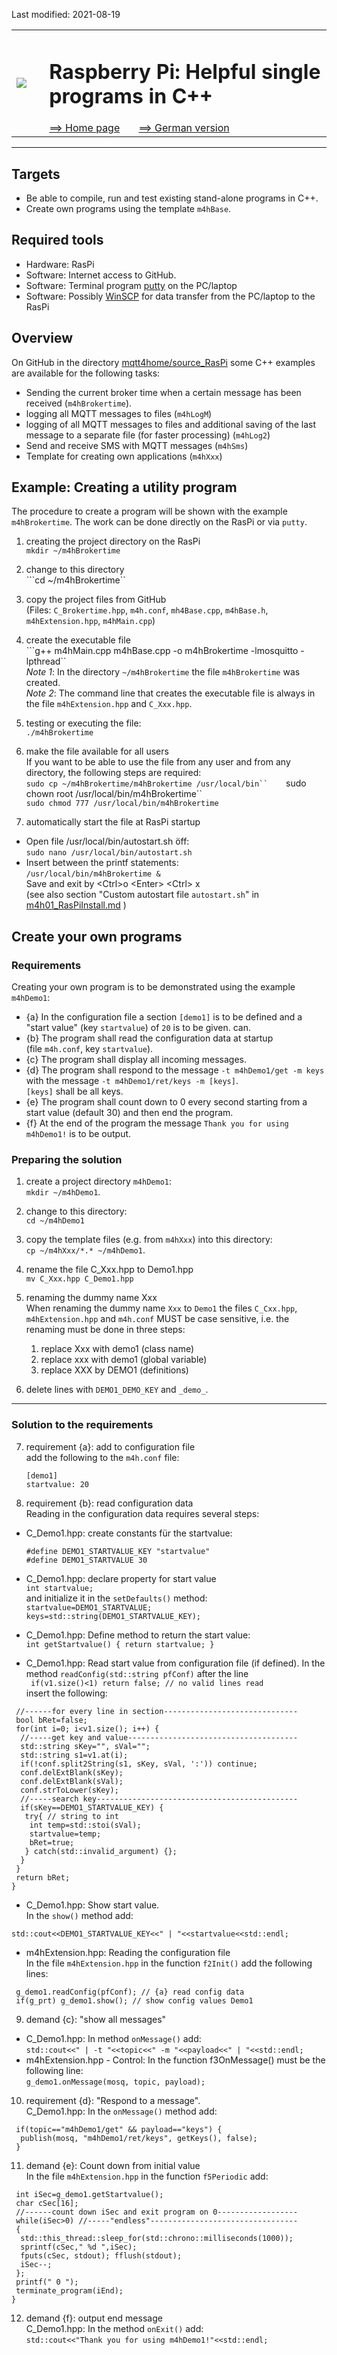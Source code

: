 Last modified: 2021-08-19   
<table><tr><td><img src="logo/mqtt4home_96.png"></td><td>&nbsp;</td><td>
<h1>Raspberry Pi: Helpful single programs in C++</h1>
<a href="readme.md">==> Home page</a> &nbsp; &nbsp; &nbsp; 
<a href="m4h08_RasPiCppDemos.md">==> German version</a> &nbsp; &nbsp; &nbsp; 
</td></tr></table><hr>

## Targets
* Be able to compile, run and test existing stand-alone programs in C++.   
* Create own programs using the template `m4hBase`.   
   

## Required tools
* Hardware: RasPi
* Software: Internet access to GitHub.
* Software: Terminal program [putty](https://www.chiark.greenend.org.uk/~sgtatham/putty/latest.html) on the PC/laptop
* Software: Possibly [WinSCP](https://winscp.net/eng/docs/lang:de) for data transfer from the PC/laptop to the RasPi   

## Overview
On GitHub in the directory [mqtt4home/source_RasPi](https://github.com/khartinger/mqtt4home/tree/main/source_RasPi) some C++ examples are available for the following tasks:   
* Sending the current broker time when a certain message has been received (`m4hBrokertime`).   
* logging all MQTT messages to files (`m4hLogM`)   
* logging of all MQTT messages to files and additional saving of the last message to a separate file (for faster processing) (`m4hLog2`)   
* Send and receive SMS with MQTT messages (`m4hSms`)   
* Template for creating own applications (`m4hXxx`)   
   

## Example: Creating a utility program
The procedure to create a program will be shown with the example `m4hBrokertime`. The work can be done directly on the RasPi or via `putty`.   

1. creating the project directory on the RasPi   
``mkdir ~/m4hBrokertime``   

2. change to this directory   
```cd ~/m4hBrokertime``

3. copy the project files from GitHub   
(Files: `C_Brokertime.hpp`, `m4h.conf`, `mh4Base.cpp`, `m4hBase.h`, `m4hExtension.hpp`, `m4hMain.cpp`)

4. create the executable file   
```g++ m4hMain.cpp m4hBase.cpp -o m4hBrokertime -lmosquitto -lpthread``   
_Note 1_: In the directory `~/m4hBrokertime` the file `m4hBrokertime` was created.   
_Note 2_: The command line that creates the executable file is always in the file `m4hExtension.hpp` and `C_Xxx.hpp`.   
   
5. testing or executing the file:   
``./m4hBrokertime`` 

6. make the file available for all users   
If you want to be able to use the file from any user and from any directory, the following steps are required:   
```sudo cp ~/m4hBrokertime/m4hBrokertime /usr/local/bin``   
```sudo chown root /usr/local/bin/m4hBrokertime``   
```sudo chmod 777 /usr/local/bin/m4hBrokertime```   

7. automatically start the file at RasPi startup   
* Open file /usr/local/bin/autostart.sh &ouml;ff:   
`sudo nano /usr/local/bin/autostart.sh`   
* Insert between the printf statements:   
`/usr/local/bin/m4hBrokertime &`   
Save and exit by &lt;Ctrl&gt;o &lt;Enter&gt; &lt;Ctrl&gt; x   
(see also section "Custom autostart file `autostart.sh`" in [m4h01_RasPiInstall.md](https://github.com/khartinger/mqtt4home/blob/main/m4h01_RasPiInstall.md) )

## Create your own programs
### Requirements
Creating your own program is to be demonstrated using the example `m4hDemo1`:   
* {a} In the configuration file a section `[demo1]` is to be defined and a "start value" (key `startvalue`) of `20` is to be given.
can.   
* {b} The program shall read the configuration data at startup   
(file `m4h.conf`, key `startvalue`).   
* {c} The program shall display all incoming messages.   
* {d} The program shall respond to the message `-t m4hDemo1/get -m keys` with the message `-t m4hDemo1/ret/keys -m [keys]`.   
   `[keys]` shall be all keys.   
* {e} The program shall count down to 0 every second starting from a start value (default 30) and then end the program.   
* {f} At the end of the program the message `Thank you for using m4hDemo1!` is to be output.

### Preparing the solution   
1. create a project directory `m4hDemo1`:   
`mkdir ~/m4hDemo1`.   

2. change to this directory:   
`cd ~/m4hDemo1`   

3. copy the template files (e.g. from `m4hXxx`) into this directory:   
`cp ~/m4hXxx/*.* ~/m4hDemo1`.   

4. rename the file C_Xxx.hpp to Demo1.hpp   
`mv C_Xxx.hpp C_Demo1.hpp`   

5. renaming the dummy name Xxx   
When renaming the dummy name `Xxx` to `Demo1` the files `C_Cxx.hpp`, `m4hExtension.hpp` and `m4h.conf` MUST be case sensitive, i.e. the renaming must be done in three steps:
   1. replace Xxx with demo1 (class name)
   2. replace xxx with demo1 (global variable)
   3. replace XXX by DEMO1 (definitions)

6. delete lines with `DEMO1_DEMO_KEY` and `_demo_`.   

---
### Solution to the requirements
7. requirement {a}: add to configuration file   
add the following to the `m4h.conf` file:   
   ```   
   [demo1]
   startvalue: 20
   ```   

8. requirement {b}: read configuration data   
Reading in the configuration data requires several steps:   
* C_Demo1.hpp: create constants f&uuml;r the startvalue:   
   ```   
   #define DEMO1_STARTVALUE_KEY "startvalue"   
   #define DEMO1_STARTVALUE 30
   ```   

* C_Demo1.hpp: declare property for start value   
  `int startvalue;`   
  and initialize it in the `setDefaults()` method:   
   `startvalue=DEMO1_STARTVALUE;`
   `keys=std::string(DEMO1_STARTVALUE_KEY);`

* C_Demo1.hpp: Define method to return the start value:   
  `int getStartvalue() { return startvalue; }`   

* C_Demo1.hpp: Read start value from configuration file (if defined).   In the method `readConfig(std::string pfConf)` after the line   
` if(v1.size()<1) return false; // no valid lines read`   
insert the following:   
```   
 //------for every line in section------------------------------
 bool bRet=false;
 for(int i=0; i<v1.size(); i++) {
  //-----get key and value--------------------------------------
  std::string sKey="", sVal="";
  std::string s1=v1.at(i);
  if(!conf.split2String(s1, sKey, sVal, ':')) continue;
  conf.delExtBlank(sKey);
  conf.delExtBlank(sVal);
  conf.strToLower(sKey);
  //-----search key---------------------------------------------
  if(sKey==DEMO1_STARTVALUE_KEY) {
   try{ // string to int
    int temp=std::stoi(sVal);
    startvalue=temp;
    bRet=true;
   } catch(std::invalid_argument) {};
  }
 }
 return bRet;
}
```   

* C_Demo1.hpp: Show start value.   
In the `show()` method add:   
```   
std::cout<<DEMO1_STARTVALUE_KEY<<" | "<<startvalue<<std::endl;
```   

* m4hExtension.hpp: Reading the configuration file   
In the file `m4hExtension.hpp` in the function `f2Init()` add the following lines:   
```
 g_demo1.readConfig(pfConf); // {a} read config data
 if(g_prt) g_demo1.show(); // show config values Demo1
```   
   
9. demand {c}: "show all messages"   
* C_Demo1.hpp: In method `onMessage()` add:   
   `std::cout<<" | -t "<<topic<<" -m "<<payload<<" | "<<std::endl;`   
* m4hExtension.hpp - Control: In the function f3OnMessage() must be the following line:   
  `g_demo1.onMessage(mosq, topic, payload);`   
   
10. requirement {d}: "Respond to a message".   
C_Demo1.hpp: In the `onMessage()` method add:   
```   
 if(topic=="m4hDemo1/get" && payload=="keys") {
  publish(mosq, "m4hDemo1/ret/keys", getKeys(), false);
 }
```   

11. demand {e}: Count down from initial value   
In the file `m4hExtension.hpp` in the function `f5Periodic` add:   
```   
 int iSec=g_demo1.getStartvalue();
 char cSec[16];
 //------count down iSec and exit program on 0------------------
 while(iSec>0) //-----"endless"---------------------------------
 { 
  std::this_thread::sleep_for(std::chrono::milliseconds(1000));
  sprintf(cSec," %d ",iSec);
  fputs(cSec, stdout); fflush(stdout);
  iSec--;
 };
 printf(" 0 ");
 terminate_program(iEnd);
}
```   

12. demand {f}: output end message   
C_Demo1.hpp: In the method `onExit()` add:   
`std::cout<<"Thank you for using m4hDemo1!"<<std::endl;`   
